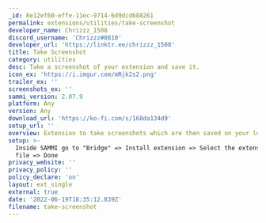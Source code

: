 ```yaml
---
_id: 8e12ef60-effe-11ec-9714-6d9dcd688261
permalink: extensions/utilities/take-screenshot
developer_name: Chrizzz_1508
discord_username: 'Chrizzz#0810'
developer_url: 'https://linktr.ee/chrizzz_1508'
title: Take Screenshot
category: utilities
desc: Take a screenshot of your extension and save it.
icon_ex: 'https://i.imgur.com/mRjk2s2.png'
trailer_ex: ''
screenshots_ex: ''
sammi_version: 2.07.9
platform: Any
version: Any
download_url: 'https://ko-fi.com/s/168da134d9'
setup_url: ''
overview: Extension to take screenshots which are then saved on your local drive.
setup: >-
  Inside SAMMI go to "Bridge" => Install extension => Select the extension
  file => Done
privacy_website: ''
privacy_policy: ''
policy_declare: 'on'
layout: ext_single
external: true
date: '2022-06-19T18:35:12.839Z'
filename: take-screenshot
---
```

